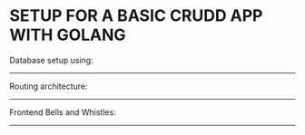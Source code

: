 # SETUP FOR A BASIC CRUDD APP WITH GOLANG

Database setup using:


--------------------------
Routing architecture:



--------------------------
Frontend Bells and Whistles:


---------------------------
